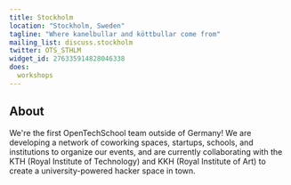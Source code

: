 ```yaml
---
title: Stockholm
location: "Stockholm, Sweden"
tagline: "Where kanelbullar and köttbullar come from"
mailing_list: discuss.stockholm
twitter: OTS_STHLM
widget_id: 276335914828046338
does:
  workshops
---
```


## About

We're the first OpenTechSchool team outside of Germany! We are developing
a network of coworking spaces, startups, schools, and institutions to
organize our events, and are currently collaborating with the KTH
(Royal Institute of Technology) and KKH (Royal Institute of Art) to
create a university-powered hacker space in town.
